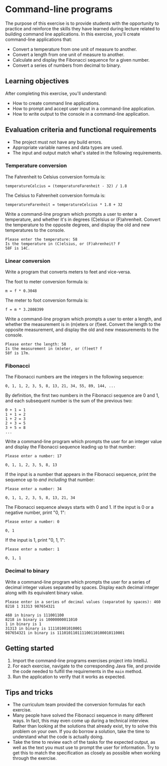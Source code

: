 # Command-line programs

The purpose of this exercise is to provide students with the opportunity to practice and reinforce the skills they have learned during lecture related to building command line applications. In this exercise, you'll create command-line applications that:

   * Convert a temperature from one unit of measure to another.
   * Convert a length from one unit of measure to another.
   * Calculate and display the Fibonacci sequence for a given number.
   * Convert a series of numbers from decimal to binary.

## Learning objectives

After completing this exercise, you'll understand:

* How to create command line applications.
* How to prompt and accept user input in a command-line application.
* How to write output to the console in a command-line application.

## Evaluation criteria and functional requirements

* The project must not have any build errors.
* Appropriate variable names and data types are used.
* The input and output match what's stated in the following requirements.

### Temperature conversion

The Fahrenheit to Celsius conversion formula is:

    temperatureCelcius = (temperatureFarenheit - 32) / 1.8

The Celsius to Fahrenheit conversion formula is:

    temperatureFarenheit = temperatureCelcius * 1.8 + 32

Write a command-line program which prompts a user to enter a temperature, and whether it's in degrees (C)elsius or (F)ahrenheit. Convert the temperature to the opposite degrees, and display the old and new temperatures to the console.

```
Please enter the temperature: 58
Is the temperature in (C)elsius, or (F)ahrenheit? F
58F is 14C.
```

### Linear conversion

Write a program that converts meters to feet and vice-versa.

The foot to meter conversion formula is:

    m = f * 0.3048

The meter to foot conversion formula is:

    f = m * 3.2808399

Write a command-line program which prompts a user to enter a length, and whether the measurement is in (m)eters or (f)eet. Convert the length to the opposite measurement, and display the old and new measurements to the console.

```
Please enter the length: 58
Is the measurement in (m)eter, or (f)eet? f
58f is 17m.
```

### Fibonacci

The Fibonacci numbers are the integers in the following sequence:

    0, 1, 1, 2, 3, 5, 8, 13, 21, 34, 55, 89, 144, ...

By definition, the first two numbers in the Fibonacci sequence are 0 and 1, and each subsequent number is the sum of the previous two:

```
0 + 1 = 1
1 + 1 = 2
1 + 2 = 3
2 + 3 = 5
3 + 5 = 8
...
```

Write a command-line program which prompts the user for an integer value and display the Fibonacci sequence leading up to that number:

```
Please enter a number: 17

0, 1, 1, 2, 3, 5, 8, 13
```

If the input is a number that appears in the Fibonacci sequence, print the sequence up to *and including* that number:

```
Please enter a number: 34

0, 1, 1, 2, 3, 5, 8, 13, 21, 34
```

The Fibonacci sequence always starts with 0 and 1. If the input is 0 or a negative number, print "0, 1":

```
Please enter a number: 0

0, 1
```

If the input is 1, print "0, 1, 1":

```
Please enter a number: 1

0, 1, 1
```

### Decimal to binary

Write a command-line program which prompts the user for a series of decimal integer values separated by spaces. Display each decimal integer along with its equivalent binary value.

```
Please enter in a series of decimal values (separated by spaces): 460 8218 1 31313 987654321

460 in binary is 111001100
8218 in binary is 10000000011010
1 in binary is 1
31313 in binary is 111101001010001
987654321 in binary is 111010110111100110100010110001
```

## Getting started

1. Import the command-line programs exercises project into IntelliJ.
2. For each exercise, navigate to the corresponding Java file, and provide the code needed to fulfill the requirements in the `main` method.
3. Run the application to verify that it works as expected.

## Tips and tricks

* The curriculum team provided the conversion formulas for each exercise.
* Many people have solved the Fibonacci sequence in many different ways. In fact, this may even come up during a technical interview. Rather than looking at the solutions that already exist, try to solve this problem on your own. If you do borrow a solution, take the time to understand what the code is actually doing.
* Take the time to review each of the tasks for the expected output, as well as the text you must use to prompt the user for information. Try to get this to match the specification as closely as possible when working through the exercise.

